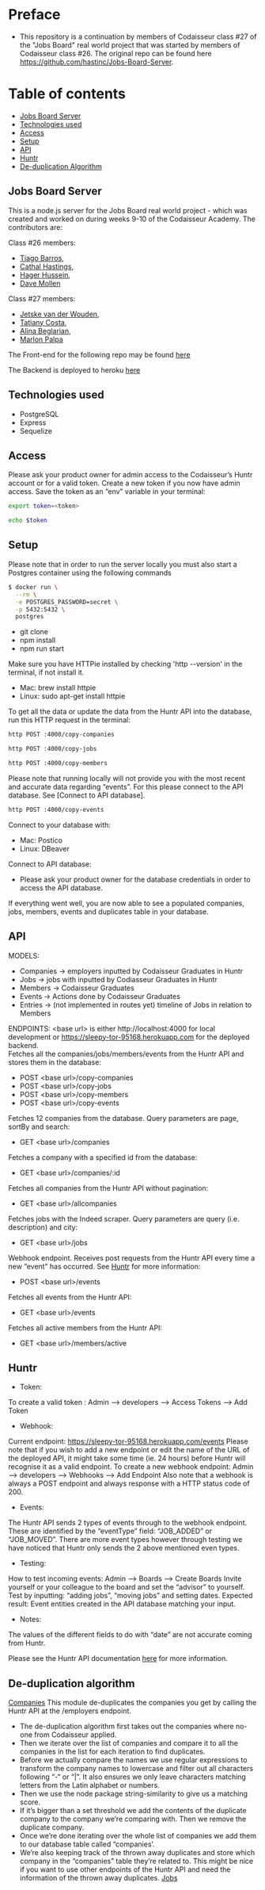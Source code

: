 # Preface
- This repository is a continuation by members of Codaisseur class #27 of the "Jobs Board" real world project that was started by members of Codaisseur class #26. The original repo can be found here https://github.com/hastinc/Jobs-Board-Server.

# Table of contents
- [Jobs Board Server](#Jobs-Board-Server)
- [Technologies used](#Technologies-used)
- [Access](#Access)
- [Setup](#Setup)
- [API](#API)
- [Huntr](#Huntr)
- [De-duplication Algorithm](#De-duplication-Algorithm)

## Jobs Board Server
This is a node.js server for the Jobs Board real world project - which was 
created and worked on during weeks 9-10 of the Codaisseur Academy.
The contributors are:

Class #26 members:
- [Tiago Barros](https://github.com/limadebarros),
- [Cathal Hastings](https://github.com/hastinc),
- [Hager Hussein](https://github.com/hagerhussein), 
- [Dave Mollen](https://github.com/davemollen)

Class #27 members:
- [Jetske van der Wouden](https://github.com/JetskevdWouden),
- [Tatiany Costa](https://github.com/TatyCris),
- [Alina Beglarian](https://github.com/alinabeglarian),
- [Marlon Palpa](https://github.com/malanchito)

The Front-end for the following repo may be found [here](https://github.com/Official-Codaisseur-Graduate/Jobs-Board-Client)

The Backend is deployed to heroku [here](
https://sleepy-tor-95168.herokuapp.com)

## Technologies used
- PostgreSQL
- Express
- Sequelize

## Access
Please ask your product owner for admin access to the  Codaisseur’s Huntr account or for a valid token.
Create a new token if you now have admin access.
Save the token as an “env” variable in your terminal:
```bash
export token=<token>
```
```bash
echo $token
```

## Setup
Please note that in order to run the server locally you must also start a Postgres container
using the following commands
```bash
$ docker run \
  --rm \
  -e POSTGRES_PASSWORD=secret \
  -p 5432:5432 \
  postgres
```
- git clone
- npm install
- npm run start

Make sure you have HTTPie installed by checking 'http --version' in the terminal, if not install it.
- Mac: brew install httpie
- Linux: sudo apt-get install httpie

To get all the data or update the data from the Huntr API into the database, run this HTTP request in the terminal:
```bash
http POST :4000/copy-companies
```
```bash
http POST :4000/copy-jobs
```
```bash
http POST :4000/copy-members
```
Please note that running locally will not provide you with the most recent and accurate data regarding “events”. For this please connect to the API database. See [Connect to API database].
```bash
http POST :4000/copy-events
```

Connect to your database with:
- Mac: Postico
- Linux: DBeaver

Connect to API database:
- Please ask your product owner for the database credentials in order to access the API database. 

If everything went well, you are now able to see a populated companies, jobs, members, events and duplicates table in your database.

## API

MODELS:
- Companies -> employers inputted by Codaisseur Graduates in Huntr
- Jobs -> jobs with inputted by Codiasseur Graduates in Huntr
- Members -> Codaisseur Graduates
- Events -> Actions done by Codaisseur Graduates
- Entries -> (not implemented in routes yet) timeline of Jobs in relation to Members

ENDPOINTS:
\<base url\> is either http://localhost:4000 for local development or https://sleepy-tor-95168.herokuapp.com for the deployed backend.
</br>
Fetches all the companies/jobs/members/events from the Huntr API and stores them in the database:
- POST \<base url\>/copy-companies 
- POST \<base url\>/copy-jobs
- POST \<base url\>/copy-members
- POST \<base url\>/copy-events

Fetches 12 companies from the database. Query parameters are page, sortBy and search:
- GET \<base url\>/companies

Fetches a company with a specified id from the database:
- GET \<base url\>/companies/:id

Fetches all companies from the Huntr API without pagination:
- GET \<base url>/allcompanies

Fetches jobs with the Indeed scraper. Query parameters are query (i.e. description) and city:
- GET \<base url\>/jobs

Webhook endpoint. Receives post requests from the Huntr API every time a new “event” has occurred. See [Huntr](#Huntr) for        more information:
- POST \<base url>/events

Fetches all events from the Huntr API:
- GET \<base url>/events

Fetches all active members from the Huntr API:
- GET \<base url>/members/active

## Huntr
- Token:

To create a valid token :
Admin —> developers —> Access Tokens —> Add Token

- Webhook:

Current endpoint: https://sleepy-tor-95168.herokuapp.com/events
Please note that if you wish to add a new endpoint or edit the name of the URL of the deployed API, it might take some time (ie. 24 hours) before Huntr will recognise it as a valid endpoint.
To create a new webhook endpoint:
Admin —> developers —> Webhooks —> Add Endpoint
Also note that a webhook is always a POST endpoint and always response with a HTTP status code of 200.

- Events:

The Huntr API sends 2 types of events through to the webhook endpoint. These are identified by the “eventType” field: “JOB_ADDED” or “JOB_MOVED”.
There are more event types however through testing we have noticed that Huntr only sends the 2 above mentioned even types.

- Testing:

How to test incoming events:
Admin —> Boards —> Create Boards
Invite yourself or your colleague to the board and set the “advisor” to yourself.
Test by inputting: “adding jobs”, “moving jobs” and setting dates. 
Expected result: Event entities created in the API database matching your input.

- Notes:

The values of the different fields to do with “date” are not accurate coming from Huntr. 

Please see the Huntr API documentation [here](https://docs.huntr.co/#webhooks) for more information.


## De-duplication algorithm
[Companies](./Huntr/companies/removeDuplicates.js)
This module de-duplicates the companies you get by calling the Huntr API at the /employers endpoint. 
- The de-duplication algorithm first takes out the companies where no-one from Codaisseur applied. 
- Then we iterate over the list of companies and compare it to all the companies in the list for each iteration to find duplicates. 
- Before we actually compare the names we use regular expressions to transform the company names to lowercase and filter out all characters following “-“ or “|”. It also ensures we only leave characters matching letters from the Latin alphabet or numbers. 
- Then we use the node package string-similarity to give us a matching score. 
- If it’s bigger than a set threshold we add the contents of the duplicate company to the company we’re comparing with. Then we remove the duplicate company. 
- Once we’re done iterating over the whole list of companies we add them to our database table called “companies’. 
- We’re also keeping track of the thrown away duplicates and store which company in the “companies” table they’re related to. This might be nice if you want to use other endpoints of the Huntr API and need the information of the thrown away duplicates.
[Jobs](./Huntr/jobs/removeDuplicate.js)



